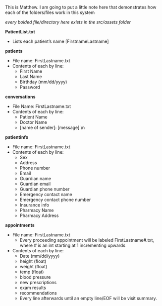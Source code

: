 This is Matthew. I am going to put a little note here that demonstrates how each of the folders/files work in this system

*every bolded file/directory here exists in the src/assets folder*

**PatientList.txt**
- Lists each patient’s name [FirstnameLastname]

**patients**
- File name: FirstLastname.txt
- Contents of each by line:
    - First Name
    - Last Name
    - Birthday (mm/dd/yyyy)
    - Password

**conversations**
- File Name: FirstLastname.txt
- Contents of each by line:
    - Patient Name
    - Doctor Name
    - [name of sender]: [message] \n

**patientinfo**
- File name: FirstLastname.txt
- Contents of each by line:
    - Sex
    - Address
    - Phone number
    - Email
    - Guardian name
    - Guardian email
    - Guardian phone number
    - Emergency contact name
    - Emergency contact phone number
    - Insurance info
    - Pharmacy Name
    - Pharmacy Address

**appointments**
- File name: FirstLastname.txt
    - Every proceeding appointment will be labeled FirstLastname#.txt, where # is an int starting at 1 incrementing upwards
- Contents of each by line:
    - Date (mm/dd/yyyy)
    - height (float)
    - weight (float)
    - temp   (float)
    - blood pressure
    - new prescriptions
    - exam results
    - recommendations
    - Every line afterwards until an empty line/EOF will be visit summary.
